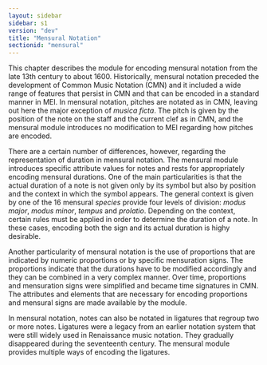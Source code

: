 ```yaml
---
layout: sidebar
sidebar: s1
version: "dev"
title: "Mensural Notation"
sectionid: "mensural"
---
```


This chapter describes the module for encoding mensural notation from the late 13th century to about 1600. Historically, mensural notation preceded the development of Common Music Notation (CMN) and it included a wide range of features that persist in CMN and that can be encoded in a standard manner in MEI. In mensural notation, pitches are notated as in CMN, leaving out here the major exception of *musica ficta*. The pitch is given by the position of the note on the staff and the current clef as in CMN, and the mensural module introduces no modification to MEI regarding how pitches are encoded.

There are a certain number of differences, however, regarding the representation of duration in mensural notation. The mensural module introduces specific attribute values for notes and rests for appropriately encoding mensural durations. One of the main particularities is that the actual duration of a note is not given only by its symbol but also by position and the context in which the symbol appears. The general context is given by one of the 16 mensural *species* provide four levels of division: *modus major*, *modus minor*, *tempus* and *prolatio*. Depending on the context, certain rules must be applied in order to determine the duration of a note. In these cases, encoding both the sign and its actual duration is highy desirable.

Another particularity of mensural notation is the use of proportions that are indicated by numeric proportions or by specific mensuration signs. The proportions indicate that the durations have to be modified accordingly and they can be combined in a very complex manner. Over time, proportions and mensuration signs were simplified and became time signatures in CMN. The attributes and elements that are necessary for encoding proportions and mensural signs are made available by the module.

In mensural notation, notes can also be notated in ligatures that regroup two or more notes. Ligatures were a legacy from an earlier notation system that were still widely used in Renaissance music notation. They gradually disappeared during the seventeenth century. The mensural module provides multiple ways of encoding the ligatures.

